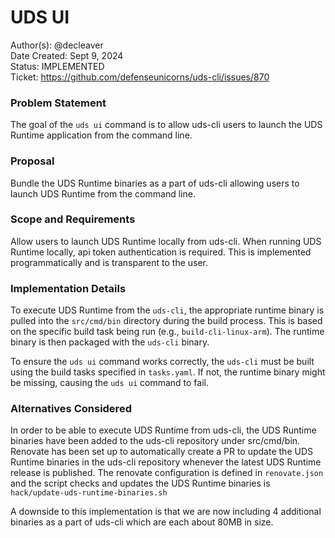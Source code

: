 # UDS UI

Author(s): @decleaver  
Date Created: Sept 9, 2024  
Status: IMPLEMENTED  
Ticket: https://github.com/defenseunicorns/uds-cli/issues/870  

### Problem Statement

The goal of the `uds ui` command is to allow uds-cli users to launch the UDS Runtime application from the command line.

### Proposal

Bundle the UDS Runtime binaries as a part of uds-cli allowing users to launch UDS Runtime from the command line.

### Scope and Requirements

Allow users to launch UDS Runtime locally from uds-cli. When running UDS Runtime locally, api token authentication is required. This is implemented programmatically and is transparent to the user.

### Implementation Details

To execute UDS Runtime from the `uds-cli`, the appropriate runtime binary is pulled into the `src/cmd/bin` directory during the build process. This is based on the specific build task being run (e.g., `build-cli-linux-arm`). The runtime binary is then packaged with the `uds-cli` binary.

To ensure the `uds ui` command works correctly, the `uds-cli` must be built using the build tasks specified in `tasks.yaml`. If not, the runtime binary might be missing, causing the `uds ui` command to fail.

### Alternatives Considered

In order to be able to execute UDS Runtime from uds-cli, the UDS Runtime binaries have been added to the uds-cli repository under src/cmd/bin. Renovate has been set up to automatically create a PR to update the UDS Runtime binaries in the uds-cli repository whenever the latest UDS Runtime release is published. The renovate configuration is defined in `renovate.json` and the script checks and updates the  UDS Runtime binaries is `hack/update-uds-runtime-binaries.sh`

A downside to this implementation is that we are now including 4 additional binaries as a part of uds-cli which are each about 80MB in size.
